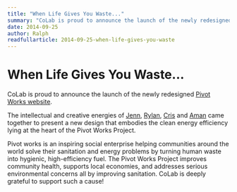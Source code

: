 ```yaml
---
title: "When Life Gives You Waste..."
summary: "CoLab is proud to announce the launch of the newly redesigned Pivot Works website."
date: 2014-09-25
author: Ralph
readfullarticle: 2014-09-25-when-life-gives-you-waste
---
```


# When Life Gives You Waste...

CoLab is proud to announce the launch of the newly redesigned [Pivot Works website](http://www.pivotworks.co/pivot-works/).

The intellectual and creative energies of [Jenn](), [Rylan](), [Cris]() and [Aman]() came together to present a new design that embodies the clean energy efficiency lying at the heart of the Pivot Works Project.

Pivot works is an inspiring social enterprise helping communities around the world solve their sanitation and energy problems by turning human waste into hygienic, high-efficiency fuel. The Pivot Works Project improves community health, supports local economies, and addresses serious environmental concerns all by improving sanitation. CoLab is deeply grateful to support such a cause!
